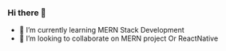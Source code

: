 ### Hi there 👋

- 🌱 I’m currently learning MERN Stack Development
- 👯 I’m looking to collaborate on MERN project Or ReactNative
